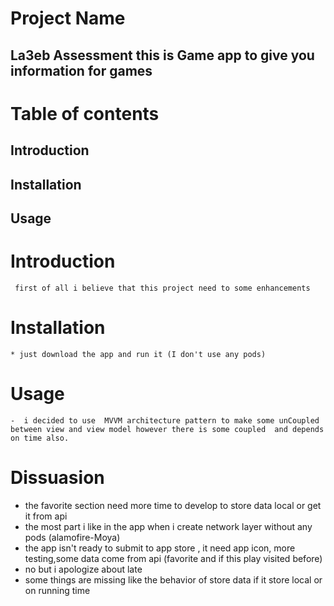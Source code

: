 # Project Name

## La3eb Assessment this is Game app to give you information for games

# Table of contents 
 ## Introduction
 ## Installation
 ## Usage
 

# Introduction 
     first of all i believe that this project need to some enhancements 


# Installation

    * just download the app and run it (I don't use any pods)
    
# Usage
    -  i decided to use  MVVM architecture pattern to make some unCoupled between view and view model however there is some coupled  and depends on time also.

# Dissuasion 
- the favorite section need more time to develop to store data local or get it from api 
- the most part i like in the app when i create network layer without any pods (alamofire-Moya)
- the app isn't ready to submit to app store , it need app icon, more testing,some data come from api (favorite and if this     play visited before)
- no but i apologize about late
- some things are missing like the behavior of store data if it store local or on running time

